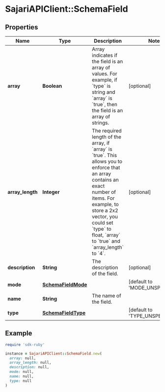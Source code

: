 # SajariAPIClient::SchemaField

## Properties

| Name | Type | Description | Notes |
| ---- | ---- | ----------- | ----- |
| **array** | **Boolean** | Array indicates if the field is an array of values.  For example, if &#x60;type&#x60; is string and &#x60;array&#x60; is &#x60;true&#x60;, then the field is an array of strings. | [optional] |
| **array_length** | **Integer** | The required length of the array, if &#x60;array&#x60; is &#x60;true&#x60;.  This allows you to enforce that an array contains an exact number of items.  For example, to store a 2x2 vector, you could set &#x60;type&#x60; to float, &#x60;array&#x60; to &#x60;true&#x60; and &#x60;array_length&#x60; to &#x60;4&#x60;. | [optional] |
| **description** | **String** | The description of the field. | [optional] |
| **mode** | [**SchemaFieldMode**](SchemaFieldMode.md) |  | [default to &#39;MODE_UNSPECIFIED&#39;] |
| **name** | **String** | The name of the field. |  |
| **type** | [**SchemaFieldType**](SchemaFieldType.md) |  | [default to &#39;TYPE_UNSPECIFIED&#39;] |

## Example

```ruby
require 'sdk-ruby'

instance = SajariAPIClient::SchemaField.new(
  array: null,
  array_length: null,
  description: null,
  mode: null,
  name: null,
  type: null
)
```

